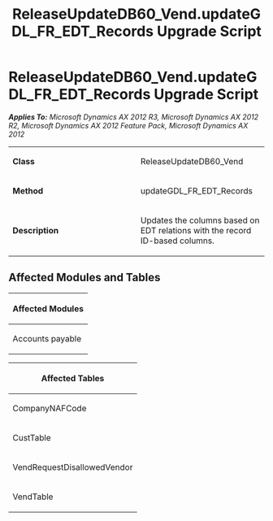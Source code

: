﻿---
title: ReleaseUpdateDB60_Vend.updateGDL_FR_EDT_Records Upgrade Script
TOCTitle: ReleaseUpdateDB60_Vend.updateGDL_FR_EDT_Records Upgrade Script
ms:assetid: be9264e6-320d-c4c8-13f5-ec69cba4b03c
ms:mtpsurl: https://msdn.microsoft.com/en-us/library/JJ686709(v=AX.60)
ms:contentKeyID: 49710907
ms.date: 05/18/2015
mtps_version: v=AX.60
---

# ReleaseUpdateDB60\_Vend.updateGDL\_FR\_EDT\_Records Upgrade Script 


_**Applies To:** Microsoft Dynamics AX 2012 R3, Microsoft Dynamics AX 2012 R2, Microsoft Dynamics AX 2012 Feature Pack, Microsoft Dynamics AX 2012_

<table>
<colgroup>
<col style="width: 50%" />
<col style="width: 50%" />
</colgroup>
<tbody>
<tr class="odd">
<td><p><strong>Class</strong></p></td>
<td><p>ReleaseUpdateDB60_Vend</p></td>
</tr>
<tr class="even">
<td><p><strong>Method</strong></p></td>
<td><p>updateGDL_FR_EDT_Records</p></td>
</tr>
<tr class="odd">
<td><p><strong>Description</strong></p></td>
<td><p>Updates the columns based on EDT relations with the record ID-based columns.</p></td>
</tr>
</tbody>
</table>


## Affected Modules and Tables

<table>
<colgroup>
<col style="width: 100%" />
</colgroup>
<thead>
<tr class="header">
<th><p>Affected Modules</p></th>
</tr>
</thead>
<tbody>
<tr class="odd">
<td><p>Accounts payable</p></td>
</tr>
</tbody>
</table>


<table>
<colgroup>
<col style="width: 100%" />
</colgroup>
<thead>
<tr class="header">
<th><p>Affected Tables</p></th>
</tr>
</thead>
<tbody>
<tr class="odd">
<td><p>CompanyNAFCode</p></td>
</tr>
<tr class="even">
<td><p>CustTable</p></td>
</tr>
<tr class="odd">
<td><p>VendRequestDisallowedVendor</p></td>
</tr>
<tr class="even">
<td><p>VendTable</p></td>
</tr>
</tbody>
</table>

  


